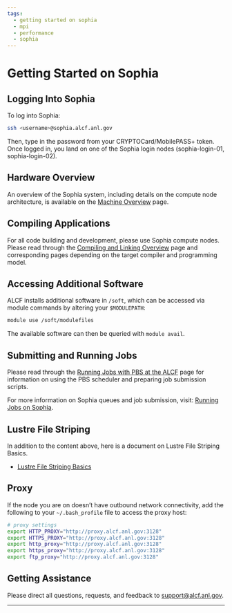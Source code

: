 ```yaml
---
tags:
  - getting started on sophia
  - mpi
  - performance
  - sophia
---
```


# Getting Started on Sophia

## Logging Into Sophia

To log into Sophia:
```bash
ssh <username>@sophia.alcf.anl.gov
```
Then, type in the password from your CRYPTOCard/MobilePASS+ token. Once logged in, you land on one of the Sophia login nodes (sophia-login-01, sophia-login-02).

## Hardware Overview

An overview of the Sophia system, including details on the compute node architecture, is available on the [Machine Overview](./index.md) page.

## Compiling Applications

For all code building and development, please use Sophia compute nodes. Please read through the [Compiling and Linking Overview](./compiling-and-linking/compiling-and-linking-overview.md) page and corresponding pages depending on the target compiler and programming model.

## Accessing Additional Software

ALCF installs additional software in `/soft`, which can be accessed via module commands by altering your `$MODULEPATH`:
```bash
module use /soft/modulefiles
```
The available software can then be queried with `module avail`.

## Submitting and Running Jobs

Please read through the [Running Jobs with PBS at the ALCF](../running-jobs/index.md) page for information on using the PBS scheduler and preparing job submission scripts.

For more information on Sophia queues and job submission, visit: [Running Jobs on Sophia](./queueing-and-running-jobs/running-jobs.md).

## Lustre File Striping

In addition to the content above, here is a document on Lustre File Striping Basics.

- [Lustre File Striping Basics](https://www.alcf.anl.gov/support-center/training-assets/file-systems-and-io-performance)

## Proxy

If the node you are on doesn’t have outbound network connectivity, add the following to your `~/.bash_profile` file to access the proxy host:

```bash
# proxy settings
export HTTP_PROXY="http://proxy.alcf.anl.gov:3128"
export HTTPS_PROXY="http://proxy.alcf.anl.gov:3128"
export http_proxy="http://proxy.alcf.anl.gov:3128"
export https_proxy="http://proxy.alcf.anl.gov:3128"
export ftp_proxy="http://proxy.alcf.anl.gov:3128"
```

## Getting Assistance

Please direct all questions, requests, and feedback to [support@alcf.anl.gov](mailto:support@alcf.anl.gov).

---
